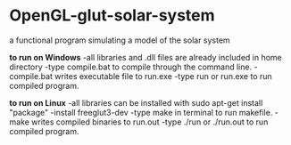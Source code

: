 # OpenGL-glut-solar-system
a functional program simulating a model of the solar system

************to run on Windows************
-all libraries and .dll files are already included in home directory
-type compile.bat to compile through the command line.
-compile.bat writes executable file to run.exe
-type run or run.exe to run compiled program.

************to run on Linux************
-all libraries can be installed with sudo apt-get install "package"
-install freeglut3-dev
-type make in terminal to run makefile.
-make writes compiled binaries to run.out
-type ./run or ./run.out to run compiled program.